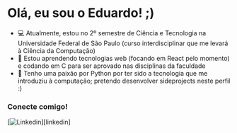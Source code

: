 <h1 class="center"> Olá, eu sou o Eduardo! ;) </h1> 

- 💻 Atualmente, estou no 2º semestre de Ciência e Tecnologia na Universidade Federal de São Paulo (curso interdisciplinar que me levará à Ciência da Computação)
- 🌱 Estou aprendendo tecnologias web (focando em React pelo momento) e codando em C para ser aprovado nas disciplinas da faculdade
- 🐍 Tenho uma paixão por Python por ter sido a tecnologia que me introduziu à computação; pretendo desenvolver sideprojects neste perfil :) 

### Conecte comigo!
[![Linkedin](https://img.shields.io/badge/-CONNECT-blue?style=for-the-badge&logo=Linkedin&link=https://www.linkedin.com/in/eduardopgoes/)][linkedin]
